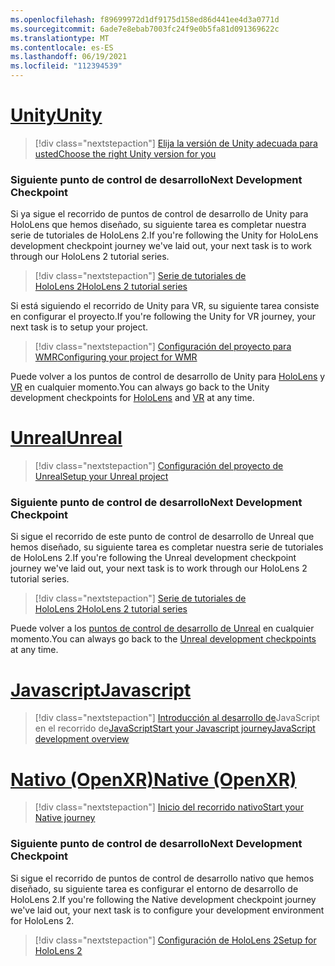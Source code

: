 ```yaml
---
ms.openlocfilehash: f89699972d1df9175d158ed86d441ee4d3a0771d
ms.sourcegitcommit: 6ade7e8ebab7003fc24f9e0b5fa81d091369622c
ms.translationtype: MT
ms.contentlocale: es-ES
ms.lasthandoff: 06/19/2021
ms.locfileid: "112394539"
---
```

# <a name="unity"></a>[<span data-ttu-id="d3b1f-101">Unity</span><span class="sxs-lookup"><span data-stu-id="d3b1f-101">Unity</span></span>](#tab/unity)

> [!div class="nextstepaction"]
> [<span data-ttu-id="d3b1f-102">Elija la versión de Unity adecuada para usted</span><span class="sxs-lookup"><span data-stu-id="d3b1f-102">Choose the right Unity version for you</span></span>](../unity/choosing-unity-version.md)

### <a name="next-development-checkpoint"></a><span data-ttu-id="d3b1f-103">Siguiente punto de control de desarrollo</span><span class="sxs-lookup"><span data-stu-id="d3b1f-103">Next Development Checkpoint</span></span>

<span data-ttu-id="d3b1f-104">Si ya sigue el recorrido de puntos de control de desarrollo de Unity para HoloLens que hemos diseñado, su siguiente tarea es completar nuestra serie de tutoriales de HoloLens 2.</span><span class="sxs-lookup"><span data-stu-id="d3b1f-104">If you're following the Unity for HoloLens development checkpoint journey we've laid out, your next task is to work through our HoloLens 2 tutorial series.</span></span>

> [!div class="nextstepaction"]
> [<span data-ttu-id="d3b1f-105">Serie de tutoriales de HoloLens 2</span><span class="sxs-lookup"><span data-stu-id="d3b1f-105">HoloLens 2 tutorial series</span></span>](../unity/tutorials/mr-learning-base-01.md)

<span data-ttu-id="d3b1f-106">Si está siguiendo el recorrido de Unity para VR, su siguiente tarea consiste en configurar el proyecto.</span><span class="sxs-lookup"><span data-stu-id="d3b1f-106">If you're following the Unity for VR journey, your next task is to setup your project.</span></span>

> [!div class="nextstepaction"]
> [<span data-ttu-id="d3b1f-107">Configuración del proyecto para WMR</span><span class="sxs-lookup"><span data-stu-id="d3b1f-107">Configuring your project for WMR</span></span>](../unity/configure-unity-project.md)

<span data-ttu-id="d3b1f-108">Puede volver a los puntos de control de desarrollo de Unity para [HoloLens](../unity/unity-development-overview.md#1-getting-started) y [VR](../unity/unity-development-wmr-overview.md#1-getting-started) en cualquier momento.</span><span class="sxs-lookup"><span data-stu-id="d3b1f-108">You can always go back to the Unity development checkpoints for [HoloLens](../unity/unity-development-overview.md#1-getting-started) and [VR](../unity/unity-development-wmr-overview.md#1-getting-started) at any time.</span></span>

# <a name="unreal"></a>[<span data-ttu-id="d3b1f-109">Unreal</span><span class="sxs-lookup"><span data-stu-id="d3b1f-109">Unreal</span></span>](#tab/unreal)

> [!div class="nextstepaction"]
> [<span data-ttu-id="d3b1f-110">Configuración del proyecto de Unreal</span><span class="sxs-lookup"><span data-stu-id="d3b1f-110">Setup your Unreal project</span></span>](../unreal/unreal-project-setup.md)

### <a name="next-development-checkpoint"></a><span data-ttu-id="d3b1f-111">Siguiente punto de control de desarrollo</span><span class="sxs-lookup"><span data-stu-id="d3b1f-111">Next Development Checkpoint</span></span>

<span data-ttu-id="d3b1f-112">Si sigue el recorrido de este punto de control de desarrollo de Unreal que hemos diseñado, su siguiente tarea es completar nuestra serie de tutoriales de HoloLens 2.</span><span class="sxs-lookup"><span data-stu-id="d3b1f-112">If you're following the Unreal development checkpoint journey we've laid out, your next task is to work through our HoloLens 2 tutorial series.</span></span>

> [!div class="nextstepaction"]
> [<span data-ttu-id="d3b1f-113">Serie de tutoriales de HoloLens 2</span><span class="sxs-lookup"><span data-stu-id="d3b1f-113">HoloLens 2 tutorial series</span></span>](../unreal/tutorials/unreal-uxt-ch1.md)

<span data-ttu-id="d3b1f-114">Puede volver a los [puntos de control de desarrollo de Unreal](../unreal/unreal-development-overview.md#1-getting-started) en cualquier momento.</span><span class="sxs-lookup"><span data-stu-id="d3b1f-114">You can always go back to the [Unreal development checkpoints](../unreal/unreal-development-overview.md#1-getting-started) at any time.</span></span>

# <a name="javascript"></a>[<span data-ttu-id="d3b1f-115">Javascript</span><span class="sxs-lookup"><span data-stu-id="d3b1f-115">Javascript</span></span>](#tab/javascript)

> [!div class="nextstepaction"]
> <span data-ttu-id="d3b1f-116">[Introducción al desarrollo de](../native/directx-development-overview.md)JavaScript en el recorrido de[JavaScript](../javascript/javascript-development-overview.md)</span><span class="sxs-lookup"><span data-stu-id="d3b1f-116">[Start your Javascript journey](../native/directx-development-overview.md)[JavaScript development overview](../javascript/javascript-development-overview.md)</span></span> 

# <a name="native-openxr"></a>[<span data-ttu-id="d3b1f-117">Nativo (OpenXR)</span><span class="sxs-lookup"><span data-stu-id="d3b1f-117">Native (OpenXR)</span></span>](#tab/native)

> [!div class="nextstepaction"]
> [<span data-ttu-id="d3b1f-118">Inicio del recorrido nativo</span><span class="sxs-lookup"><span data-stu-id="d3b1f-118">Start your Native journey</span></span>](../native/directx-development-overview.md)

### <a name="next-development-checkpoint"></a><span data-ttu-id="d3b1f-119">Siguiente punto de control de desarrollo</span><span class="sxs-lookup"><span data-stu-id="d3b1f-119">Next Development Checkpoint</span></span>

<span data-ttu-id="d3b1f-120">Si sigue el recorrido de puntos de control de desarrollo nativo que hemos diseñado, su siguiente tarea es configurar el entorno de desarrollo de HoloLens 2.</span><span class="sxs-lookup"><span data-stu-id="d3b1f-120">If you're following the Native development checkpoint journey we've laid out, your next task is to configure your development environment for HoloLens 2.</span></span>

> [!div class="nextstepaction"]
> [<span data-ttu-id="d3b1f-121">Configuración de HoloLens 2</span><span class="sxs-lookup"><span data-stu-id="d3b1f-121">Setup for HoloLens 2</span></span>](../native/openxr-getting-started.md#getting-started-with-openxr-for-hololens-2)